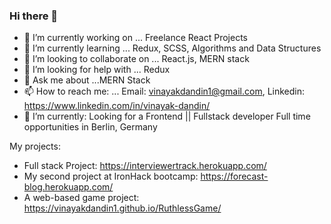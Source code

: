 ### Hi there 👋

- 🔭 I’m currently working on ... Freelance React Projects
- 🌱 I’m currently learning ... Redux, SCSS, Algorithms and Data Structures
- 👯 I’m looking to collaborate on ... React.js, MERN stack
- 🤔 I’m looking for help with ... Redux
- 💬 Ask me about ...MERN Stack
- 📫 How to reach me: ... Email: vinayakdandin1@gmail.com, Linkedin: https://www.linkedin.com/in/vinayak-dandin/
- 🌱 I’m currently: Looking for a Frontend || Fullstack developer Full time opportunities in Berlin, Germany 

My projects:


- Full stack Project: https://interviewertrack.herokuapp.com/
- My second project at IronHack bootcamp: https://forecast-blog.herokuapp.com/
- A web-based game project: https://vinayakdandin1.github.io/RuthlessGame/

